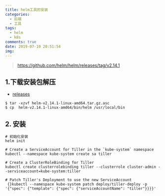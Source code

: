 ```yaml
---
title: helm工具的安装
categories:
  - 后端
  - 工具
tags:
  - helm
  - k8s
comments: true
date: 2019-07-10 20:51:54
img:
---
```


> https://github.com/helm/helm/releases/tag/v2.14.1
## 1.下载安装包解压
- [releases](https://github.com/helm/helm/releases/tag/v2.14.1)

```
$ tar -xzvf helm-v2.14.1-linux-amd64.tar.gz.asc
$ cp  helm-v2.14.1-linux-amd64/bin/helm /usr/local/bin
```

## 2. 安装
```
# 初始化安装
helm init

# Create a ServiceAccount for Tiller in the `kube-system` namespace
kubectl --namespace kube-system create sa tiller

# Create a ClusterRoleBinding for Tiller
kubectl create clusterrolebinding tiller --clusterrole cluster-admin --serviceaccount=kube-system:tiller

# Patch Tiller's Deployment to use the new ServiceAccount
 {}kubectl --namespace kube-system patch deploy/tiller-deploy -p '{"spec": {"template": {"spec": {"serviceAccountName": "tiller"}}}}'

```


